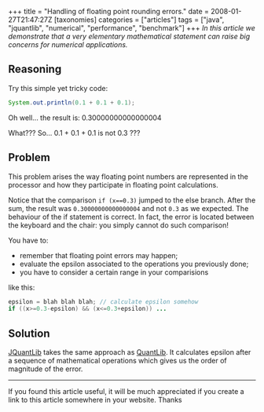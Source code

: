 +++
title = "Handling of floating point rounding errors."
date = 2008-01-27T21:47:27Z
[taxonomies]
categories = ["articles"]
tags = ["java", "jquantlib", "numerical", "performance", "benchmark"]
+++
_In this article we demonstrate that a very elementary mathematical statement can raise big concerns for numerical applications._

## Reasoning

Try this simple yet tricky code:

```java
System.out.println(0.1 + 0.1 + 0.1);
```

Oh well... the result is: 0.30000000000000004

What??? So... 0.1 + 0.1 + 0.1 is not 0.3 ???

## Problem

This problem arises the way floating point numbers are represented in the processor and how they participate in floating point calculations.

Notice that the comparison ``if (x==0.3)`` jumped to the else branch. After the sum, the result was ``0.30000000000000004`` and not ``0.3`` as we expected. The behaviour of the if statement is correct. In fact, the error is located between the keyboard and the chair: you simply cannot do such comparison!


You have to:

* remember that floating point errors may happen;
* evaluate the epsilon associated to the operations you previously done;
* you have to consider a certain range in your comparisions

like this:

```java
epsilon = blah blah blah; // calculate epsilon somehow
if ((x>=0.3-epsilon) && (x<=0.3+epsilon)) ...
```

## Solution

[JQuantLib](http://jquantlib.org) takes the same approach as [QuantLib](http://quantlib.org). It calculates epsilon after a sequence of mathematical operations which gives us the order of magnitude of the error.

----

If you found this article useful, it will be much appreciated if you create a link to this article somewhere in your website. Thanks
